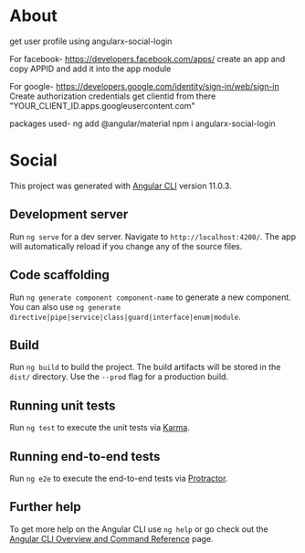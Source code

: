 # About

get user profile using angularx-social-login

For facebook-
https://developers.facebook.com/apps/
create an app and copy APPID and add it into the app module

For google-
https://developers.google.com/identity/sign-in/web/sign-in
Create authorization credentials
get clientid from there
"YOUR_CLIENT_ID.apps.googleusercontent.com"

packages used-
ng add @angular/material
npm i angularx-social-login
# Social

This project was generated with [Angular CLI](https://github.com/angular/angular-cli) version 11.0.3.

## Development server

Run `ng serve` for a dev server. Navigate to `http://localhost:4200/`. The app will automatically reload if you change any of the source files.

## Code scaffolding

Run `ng generate component component-name` to generate a new component. You can also use `ng generate directive|pipe|service|class|guard|interface|enum|module`.

## Build

Run `ng build` to build the project. The build artifacts will be stored in the `dist/` directory. Use the `--prod` flag for a production build.

## Running unit tests

Run `ng test` to execute the unit tests via [Karma](https://karma-runner.github.io).

## Running end-to-end tests

Run `ng e2e` to execute the end-to-end tests via [Protractor](http://www.protractortest.org/).

## Further help

To get more help on the Angular CLI use `ng help` or go check out the [Angular CLI Overview and Command Reference](https://angular.io/cli) page.

